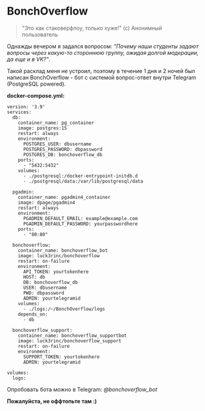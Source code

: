 # BonchOverflow

> "Это как стаковерфлоу, только хуже!" (с) Анонимный пользователь

Однажды вечером я задался вопросом: *"Почему наши студенты задают вопросы через какую-то стороннюю группу, ожидая долгой модерации, да еще и в VK?"*. 

Такой расклад меня не устроил, поэтому в течение 1 дня и 2 ночей был написан BonchOverflow - бот с системой вопрос-ответ внутри Telegram (PostgreSQL powered).

**docker-compose.yml:**

```bazaar
version: '3.9'
services:
  db:
    container_name: pg_container
    image: postgres:15
    restart: always
    environment:
      POSTGRES_USER: dbusername
      POSTGRES_PASSWORD: dbpassword
      POSTGRES_DB: bonchoverflow_db
    ports:
      - "5432:5432"
    volumes:
      - ./postgresql:/docker-entrypoint-initdb.d
      - ./postgresql/data:/var/lib/postgresql/data

  pgadmin:
    container_name: pgadmin4_container
    image: dpage/pgadmin4
    restart: always
    environment:
      PGADMIN_DEFAULT_EMAIL: example@example.com
      PGADMIN_DEFAULT_PASSWORD: yourpasswordhere
    ports:
      - "80:80"

  bonchoverflow:
    container_name: bonchoverflow_bot
    image: luck3rinc/bonchoverflow
    restart: on-failure
    environment:
      API_TOKEN: yourtokenhere
      HOST: db
      DB: bonchoverflow_db
      USER: dbusername
      PWD: dbpassword
      ADMIN: yourtelegramid
    volumes:
      - ./logs:/~/BonchOverflow/logs
    depends_on:
      - db

  bonchoverflow_support:
    container_name: bonchoverflow_supportbot
    image: luck3rinc/bonchoverflow_support
    restart: on-failure
    environment:
      SUPPORT_TOKEN: yourtokenhere
      ADMIN: yourtelegramid

volumes:
  logs:
```

Опробовать бота можно в Telegram: *@bonchoverflow_bot*

**Пожалуйста, не оффтопьте там :)**